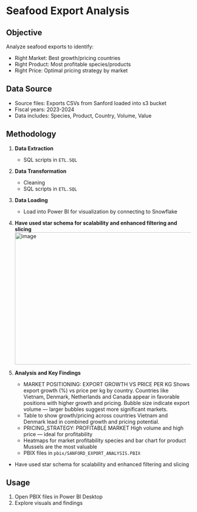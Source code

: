 # Seafood Export Analysis

## Objective
Analyze seafood exports to identify:
- Right Market: Best growth/pricing countries
- Right Product: Most profitable species/products
- Right Price: Optimal pricing strategy by market

## Data Source
- Source files: Exports CSVs from Sanford loaded into s3 bucket
- Fiscal years: 2023-2024
- Data includes: Species, Product, Country, Volume, Value

## Methodology
1. **Data Extraction**
   - SQL scripts in `ETL.SQL`
2. **Data Transformation**
   - Cleaning
   - SQL scripts in `ETL.SQL`
3. **Data Loading**
   - Load into Power BI for visualization by connecting to Snowflake
     
4. **Have used star schema  for scalability and enhanced filtering and slicing**
   <img width="649" height="360" alt="image" src="https://github.com/user-attachments/assets/dd8462c3-d9b9-400b-8f17-ff15ac5efc8b" />


5. **Analysis and Key Findings**
   - MARKET POSITIONING: EXPORT GROWTH VS PRICE PER KG
     Shows export growth (%) vs price per kg by country.
     Countries like Vietnam, Denmark, Netherlands and Canada appear in favorable positions with higher growth and pricing.
     Bubble size  indicate export volume — larger bubbles suggest more significant markets.
   - Table to show growth/pricing across countries
     Vietnam and Denmark lead in combined growth and pricing potential.
   - PRICING_STRATEGY: PROFITABLE MARKET
      High volume and high price — ideal for profitability
   - Heatmaps for market profitability species and bar chart for product
     Mussels are the most valuable 
   - PBIX files in `pbix/SANFORD_EXPORT_ANALYSIS.PBIX`
- Have used star schema  for scalability and enhanced filtering and slicing

## Usage
1. Open PBIX files in Power BI Desktop
2. Explore visuals and findings


